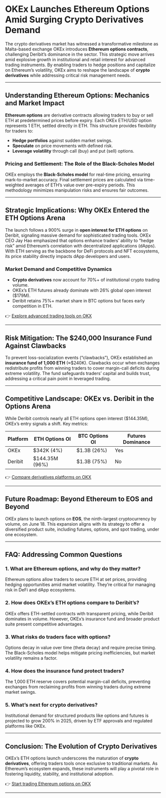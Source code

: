 # OKEx Launches Ethereum Options Amid Surging Crypto Derivatives Demand  

The crypto derivatives market has witnessed a transformative milestone as Malta-based exchange OKEx introduces **Ethereum options contracts**, challenging Deribit’s dominance in the sector. This strategic move arrives amid explosive growth in institutional and retail interest for advanced trading instruments. By enabling traders to hedge positions and capitalize on Ethereum’s volatility, OKEx aims to reshape the landscape of **crypto derivatives** while addressing critical risk management needs.  

---

## Understanding Ethereum Options: Mechanics and Market Impact  

**Ethereum options** are derivative contracts allowing traders to buy or sell ETH at predetermined prices before expiry. Each OKEx ETH/USD option represents 1 ETH, settled directly in ETH. This structure provides flexibility for traders to:  
- **Hedge portfolios** against sudden market swings.  
- **Speculate** on price movements with defined risk.  
- **Leverage volatility** through call (buy) and put (sell) options.  

### Pricing and Settlement: The Role of the Black-Scholes Model  
OKEx employs the **Black-Scholes model** for real-time pricing, ensuring mark-to-market accuracy. Final settlement prices are calculated via time-weighted averages of ETH’s value over pre-expiry periods. This methodology minimizes manipulation risks and ensures fair outcomes.  

---

## Strategic Implications: Why OKEx Entered the ETH Options Arena  

The launch follows a 900% surge in **open interest for ETH options** on Deribit, signaling massive demand for sophisticated trading tools. OKEx CEO Jay Hao emphasized that options enhance traders’ ability to “hedge risk” amid Ethereum’s correlation with decentralized applications (dApps). With ETH serving as the backbone for DeFi protocols and NFT ecosystems, its price stability directly impacts dApp developers and users.  

### Market Demand and Competitive Dynamics  
- **Crypto derivatives** now account for 70%+ of institutional crypto trading volume.  
- OKEx’s ETH futures already dominate with 26% global open interest ($179M).  
- Deribit retains 75%+ market share in BTC options but faces early competition in ETH.  

👉 [Explore advanced trading tools on OKX](https://bit.ly/okx-bonus)  

---

## Risk Mitigation: The $240,000 Insurance Fund Against Clawbacks  

To prevent loss-socialization events (“clawbacks”), OKEx established an **insurance fund of 1,000 ETH** (≈$240K). Clawbacks occur when exchanges redistribute profits from winning traders to cover margin-call deficits during extreme volatility. The fund safeguards traders’ capital and builds trust, addressing a critical pain point in leveraged trading.  

---

## Competitive Landscape: OKEx vs. Deribit in the Options Arena  

While Deribit controls nearly all ETH options open interest ($144.35M), OKEx’s entry signals a shift. Key metrics:  

| Platform       | ETH Options OI | BTC Options OI | Futures Dominance |  
|----------------|----------------|----------------|-------------------|  
| OKEx           | $342K (4%)     | $1.3B (26%)    | Yes               |  
| Deribit        | $144.35M (96%) | $1.3B (75%)    | No                |  

👉 [Compare derivatives platforms on OKX](https://bit.ly/okx-bonus)  

---

## Future Roadmap: Beyond Ethereum to EOS and Beyond  

OKEx plans to launch options on **EOS**, the ninth-largest cryptocurrency by volume, on June 18. This expansion aligns with its strategy to offer a diversified product suite, including futures, options, and spot trading, under one ecosystem.  

---

## FAQ: Addressing Common Questions  

### 1. What are Ethereum options, and why do they matter?  
Ethereum options allow traders to secure ETH at set prices, providing hedging opportunities amid market volatility. They’re critical for managing risk in DeFi and dApp ecosystems.  

### 2. How does OKEx’s ETH options compare to Deribit’s?  
OKEx offers ETH-settled contracts with transparent pricing, while Deribit dominates in volume. However, OKEx’s insurance fund and broader product suite present competitive advantages.  

### 3. What risks do traders face with options?  
Options decay in value over time (theta decay) and require precise timing. The Black-Scholes model helps mitigate pricing inefficiencies, but market volatility remains a factor.  

### 4. How does the insurance fund protect traders?  
The 1,000 ETH reserve covers potential margin-call deficits, preventing exchanges from reclaiming profits from winning traders during extreme market swings.  

### 5. What’s next for crypto derivatives?  
Institutional demand for structured products like options and futures is projected to grow 200% in 2025, driven by ETF approvals and regulated platforms like OKEx.  

---

## Conclusion: The Evolution of Crypto Derivatives  

OKEx’s ETH options launch underscores the maturation of **crypto derivatives**, offering traders tools once exclusive to traditional markets. As Ethereum’s ecosystem expands, these instruments will play a pivotal role in fostering liquidity, stability, and institutional adoption.  

👉 [Start trading Ethereum options on OKX](https://bit.ly/okx-bonus)  

--- 
